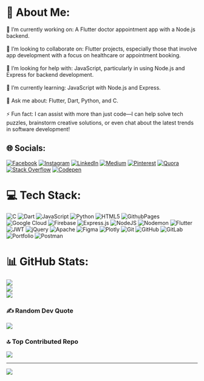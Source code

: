 # 💫 About Me:
🔭 I’m currently working on: A Flutter doctor appointment app with a Node.js backend.<br><br>👯 I’m looking to collaborate on: Flutter projects, especially those that involve app development with a focus on healthcare or appointment booking.<br><br>🤝 I’m looking for help with: JavaScript, particularly in using Node.js and Express for backend development.<br><br>🌱 I’m currently learning: JavaScript with Node.js and Express.<br><br>💬 Ask me about: Flutter, Dart, Python, and C.<br><br>⚡ Fun fact: I can assist with more than just code—I can help solve tech puzzles, brainstorm creative solutions, or even chat about the latest trends in software development!


## 🌐 Socials:
[![Facebook](https://img.shields.io/badge/Facebook-%231877F2.svg?logo=Facebook&logoColor=white)](https://facebook.com/https://www.facebook.com/prakash%20karki) [![Instagram](https://img.shields.io/badge/Instagram-%23E4405F.svg?logo=Instagram&logoColor=white)](https://instagram.com/https://www.instagram.com/prakashkarki28) [![LinkedIn](https://img.shields.io/badge/LinkedIn-%230077B5.svg?logo=linkedin&logoColor=white)](https://linkedin.com/in/www.linkedin.com/in/kul-karki-2998b3282) [![Medium](https://img.shields.io/badge/Medium-12100E?logo=medium&logoColor=white)](https://medium.com/@https://medium.com/@karkikulbahadur344) [![Pinterest](https://img.shields.io/badge/Pinterest-%23E60023.svg?logo=Pinterest&logoColor=white)](https://pinterest.com/https://in.pinterest.com/kkarki349/) [![Quora](https://img.shields.io/badge/Quora-%23B92B27.svg?logo=Quora&logoColor=white)](https://quora.com/profile/https://www.quora.com/profile/Kul-Bahadur-Karki-1) [![Stack Overflow](https://img.shields.io/badge/-Stackoverflow-FE7A16?logo=stack-overflow&logoColor=white)](https://stackoverflow.com/users/user:21184920) [![Codepen](https://img.shields.io/badge/Codepen-000000?style=for-the-badge&logo=codepen&logoColor=white)](https://codepen.io/https://codepen.io/jakebogan01/pen/KKYqLgq) 

# 💻 Tech Stack:
![C](https://img.shields.io/badge/c-%2300599C.svg?style=for-the-badge&logo=c&logoColor=white) ![Dart](https://img.shields.io/badge/dart-%230175C2.svg?style=for-the-badge&logo=dart&logoColor=white) ![JavaScript](https://img.shields.io/badge/javascript-%23323330.svg?style=for-the-badge&logo=javascript&logoColor=%23F7DF1E) ![Python](https://img.shields.io/badge/python-3670A0?style=for-the-badge&logo=python&logoColor=ffdd54) ![HTML5](https://img.shields.io/badge/html5-%23E34F26.svg?style=for-the-badge&logo=html5&logoColor=white) ![GithubPages](https://img.shields.io/badge/github%20pages-121013?style=for-the-badge&logo=github&logoColor=white) ![Google Cloud](https://img.shields.io/badge/GoogleCloud-%234285F4.svg?style=for-the-badge&logo=google-cloud&logoColor=white) ![Firebase](https://img.shields.io/badge/firebase-%23039BE5.svg?style=for-the-badge&logo=firebase)   ![Express.js](https://img.shields.io/badge/express.js-%23404d59.svg?style=for-the-badge&logo=express&logoColor=%2361DAFB) ![NodeJS](https://img.shields.io/badge/node.js-6DA55F?style=for-the-badge&logo=node.js&logoColor=white) ![Nodemon](https://img.shields.io/badge/NODEMON-%23323330.svg?style=for-the-badge&logo=nodemon&logoColor=%BBDEAD) ![Flutter](https://img.shields.io/badge/Flutter-%2302569B.svg?style=for-the-badge&logo=Flutter&logoColor=white) ![JWT](https://img.shields.io/badge/JWT-black?style=for-the-badge&logo=JSON%20web%20tokens) ![jQuery](https://img.shields.io/badge/jquery-%230769AD.svg?style=for-the-badge&logo=jquery&logoColor=white) ![Apache](https://img.shields.io/badge/apache-%23D42029.svg?style=for-the-badge&logo=apache&logoColor=white) ![Figma](https://img.shields.io/badge/figma-%23F24E1E.svg?style=for-the-badge&logo=figma&logoColor=white) ![Plotly](https://img.shields.io/badge/Plotly-%233F4F75.svg?style=for-the-badge&logo=plotly&logoColor=white)  ![Git](https://img.shields.io/badge/git-%23F05033.svg?style=for-the-badge&logo=git&logoColor=white) ![GitHub](https://img.shields.io/badge/github-%23121011.svg?style=for-the-badge&logo=github&logoColor=white) ![GitLab](https://img.shields.io/badge/gitlab-%23181717.svg?style=for-the-badge&logo=gitlab&logoColor=white) ![Portfolio](https://img.shields.io/badge/Portfolio-%23000000.svg?style=for-the-badge&logo=firefox&logoColor=#FF7139) ![Postman](https://img.shields.io/badge/Postman-FF6C37?style=for-the-badge&logo=postman&logoColor=white)
# 📊 GitHub Stats:
![](https://github-readme-stats.vercel.app/api?username=kul349&theme=dark&hide_border=false&include_all_commits=true&count_private=true)<br/>
![](https://github-readme-streak-stats.herokuapp.com/?user=kul349&theme=dark&hide_border=false)<br/>
![](https://github-readme-stats.vercel.app/api/top-langs/?username=kul349&theme=dark&hide_border=false&include_all_commits=true&count_private=true&layout=compact)

### ✍️ Random Dev Quote
![](https://quotes-github-readme.vercel.app/api?type=horizontal&theme=radical)

### 🔝 Top Contributed Repo
![](https://github-contributor-stats.vercel.app/api?username=kul349&limit=5&theme=dark&combine_all_yearly_contributions=true)

---
[![](https://visitcount.itsvg.in/api?id=kul349&icon=0&color=0)](https://visitcount.itsvg.in)

<!-- Proudly created with GPRM ( https://gprm.itsvg.in ) -->
